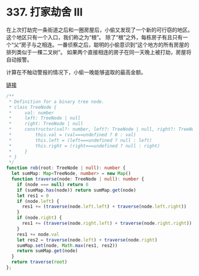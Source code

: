 # 337. 打家劫舍 III

在上次打劫完一条街道之后和一圈房屋后，小偷又发现了一个新的可行窃的地区。这个地区只有一个入口，我们称之为“根”。 除了“根”之外，每栋房子有且只有一个“父“房子与之相连。一番侦察之后，聪明的小偷意识到“这个地方的所有房屋的排列类似于一棵二叉树”。 如果两个直接相连的房子在同一天晚上被打劫，房屋将自动报警。

计算在不触动警报的情况下，小偷一晚能够盗取的最高金额。

[链接](https://leetcode-cn.com/problems/house-robber-iii)

```ts
/**
 * Definition for a binary tree node.
 * class TreeNode {
 *     val: number
 *     left: TreeNode | null
 *     right: TreeNode | null
 *     constructor(val?: number, left?: TreeNode | null, right?: TreeNode | null) {
 *         this.val = (val===undefined ? 0 : val)
 *         this.left = (left===undefined ? null : left)
 *         this.right = (right===undefined ? null : right)
 *     }
 * }
 */
function rob(root: TreeNode | null): number {
  let sumMap: Map<TreeNode, number> = new Map()
  function traverse(node: TreeNode | null): number {
    if (node === null) return 0
    if (sumMap.has(node)) return sumMap.get(node)
    let res1 = 0
    if (node.left) {
      res1 += (traverse(node.left.left) + traverse(node.left.right))
    }
    if (node.right) {
      res1 += (traverse(node.right.left) + traverse(node.right.right))
    }
    res1 += node.val
    let res2 = traverse(node.left) + traverse(node.right)
    sumMap.set(node, Math.max(res1, res2))
    return sumMap.get(node)
  }
  return traverse(root)
};

```
